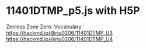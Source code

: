 # 11401DTMP_p5.js with H5P
Zenless Zone Zero: Vocabulary </br>
https://hackmd.io/@riu0206/11401DTMP_U3 </br>
https://hackmd.io/@riu0206/11401DTMP_U4 </br>
